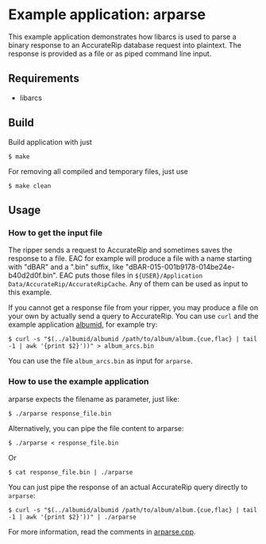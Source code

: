 # Example application: arparse

This example application demonstrates how libarcs is used to parse a binary
response to an AccurateRip database request into plaintext. The response is
provided as a file or as piped command line input.

## Requirements

- libarcs


## Build

Build application with just

	$ make

For removing all compiled and temporary files, just use

	$ make clean


## Usage

### How to get the input file

The ripper sends a request to AccurateRip and sometimes saves the response to a
file. EAC for example will produce a file with a name
starting with "dBAR" and a ".bin" suffix, like
"dBAR-015-001b9178-014be24e-b40d2d0f.bin". EAC puts those files in
``${USER}/Application Data/AccurateRip/AccurateRipCache``. Any of them can be
used as input to this example.

If you cannot get a response file from your ripper, you may produce a file on
your own by actually send a query to AccurateRip. You can use ``curl`` and the
example application [albumid](../albumid/README.md), for example try:

	$ curl -s "$(../albumid/albumid /path/to/album/album.{cue,flac} | tail -1 | awk '{print $2}'))" > album_arcs.bin

You can use the file ``album_arcs.bin`` as input for ``arparse``.


### How to use the example application

arparse expects the filename as parameter, just like:

	$ ./arparse response_file.bin

Alternatively, you can pipe the file content to arparse:

	$ ./arparse < response_file.bin

Or

	$ cat response_file.bin | ./arparse

You can just pipe the response of an actual AccurateRip query directly to
``arparse``:

	$ curl -s "$(../albumid/albumid /path/to/album/album.{cue,flac} | tail -1 | awk '{print $2}'))" | ./arparse

For more information, read the comments in [arparse.cpp](./arparse.cpp).

